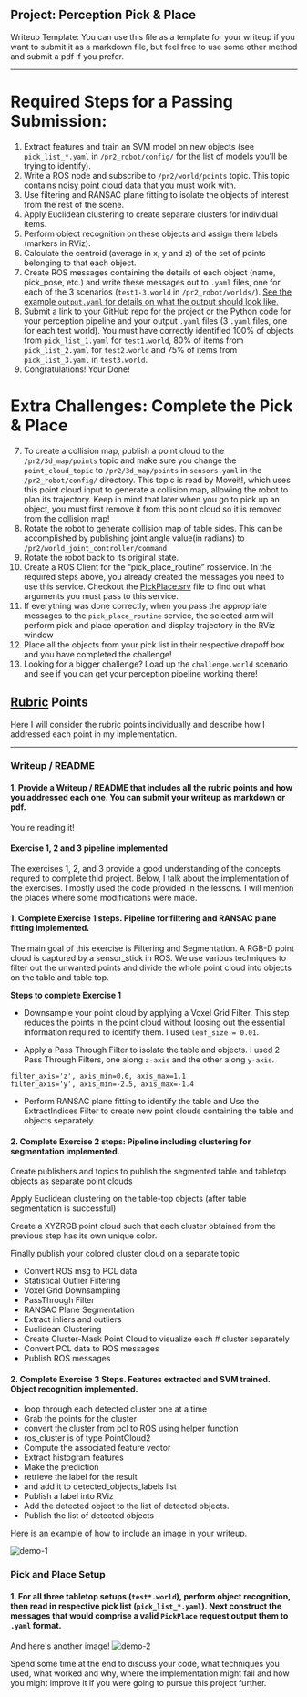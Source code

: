 ## Project: Perception Pick & Place
Writeup Template: You can use this file as a template for your writeup if you want to submit it as a markdown file, but feel free to use some other method and submit a pdf if you prefer.

---


# Required Steps for a Passing Submission:
1. Extract features and train an SVM model on new objects (see `pick_list_*.yaml` in `/pr2_robot/config/` for the list of models you'll be trying to identify).
2. Write a ROS node and subscribe to `/pr2/world/points` topic. This topic contains noisy point cloud data that you must work with.
3. Use filtering and RANSAC plane fitting to isolate the objects of interest from the rest of the scene.
4. Apply Euclidean clustering to create separate clusters for individual items.
5. Perform object recognition on these objects and assign them labels (markers in RViz).
6. Calculate the centroid (average in x, y and z) of the set of points belonging to that each object.
7. Create ROS messages containing the details of each object (name, pick_pose, etc.) and write these messages out to `.yaml` files, one for each of the 3 scenarios (`test1-3.world` in `/pr2_robot/worlds/`).  [See the example `output.yaml` for details on what the output should look like.](https://github.com/udacity/RoboND-Perception-Project/blob/master/pr2_robot/config/output.yaml)
8. Submit a link to your GitHub repo for the project or the Python code for your perception pipeline and your output `.yaml` files (3 `.yaml` files, one for each test world).  You must have correctly identified 100% of objects from `pick_list_1.yaml` for `test1.world`, 80% of items from `pick_list_2.yaml` for `test2.world` and 75% of items from `pick_list_3.yaml` in `test3.world`.
9. Congratulations!  Your Done!

# Extra Challenges: Complete the Pick & Place
7. To create a collision map, publish a point cloud to the `/pr2/3d_map/points` topic and make sure you change the `point_cloud_topic` to `/pr2/3d_map/points` in `sensors.yaml` in the `/pr2_robot/config/` directory. This topic is read by Moveit!, which uses this point cloud input to generate a collision map, allowing the robot to plan its trajectory.  Keep in mind that later when you go to pick up an object, you must first remove it from this point cloud so it is removed from the collision map!
8. Rotate the robot to generate collision map of table sides. This can be accomplished by publishing joint angle value(in radians) to `/pr2/world_joint_controller/command`
9. Rotate the robot back to its original state.
10. Create a ROS Client for the “pick_place_routine” rosservice.  In the required steps above, you already created the messages you need to use this service. Checkout the [PickPlace.srv](https://github.com/udacity/RoboND-Perception-Project/tree/master/pr2_robot/srv) file to find out what arguments you must pass to this service.
11. If everything was done correctly, when you pass the appropriate messages to the `pick_place_routine` service, the selected arm will perform pick and place operation and display trajectory in the RViz window
12. Place all the objects from your pick list in their respective dropoff box and you have completed the challenge!
13. Looking for a bigger challenge?  Load up the `challenge.world` scenario and see if you can get your perception pipeline working there!

## [Rubric](https://review.udacity.com/#!/rubrics/1067/view) Points
Here I will consider the rubric points individually and describe how I addressed each point in my implementation.

---
### Writeup / README

#### 1. Provide a Writeup / README that includes all the rubric points and how you addressed each one.  You can submit your writeup as markdown or pdf.

You're reading it!

#### Exercise 1, 2 and 3 pipeline implemented

The exercises 1, 2, and 3 provide a good understanding of the concepts requred
to complete thid project. Below, I talk about the implementation of the exercises.
I mostly used the code provided in the lessons. I will mention the places where
some modifications were made.

#### 1. Complete Exercise 1 steps. Pipeline for filtering and RANSAC plane fitting implemented.

The main goal of this exercise is Filtering and Segmentation. A RGB-D point
cloud is captured by a sensor_stick in ROS. We use various techniques to filter
out the unwanted points and divide the whole point cloud into objects on the
table and table top.

**Steps to  complete Exercise 1**

- Downsample your point cloud by applying a Voxel Grid Filter.
This step reduces the points in the point cloud without loosing out the
essential information required to identify them. I used `leaf_size = 0.01`.

- Apply a Pass Through Filter to isolate the table and objects.
I used 2 Pass Through Filters, one along `z-axis` and the other along `y-axis`.

```
filter_axis='z', axis_min=0.6, axis_max=1.1
filter_axis='y', axis_min=-2.5, axis_max=-1.4
```

- Perform RANSAC plane fitting to identify the table and Use the ExtractIndices Filter to create new point clouds containing the table and objects separately.



#### 2. Complete Exercise 2 steps: Pipeline including clustering for segmentation implemented.


Create publishers and topics to publish the segmented table and tabletop
objects as separate point clouds

Apply Euclidean clustering on the table-top objects (after table segmentation
is successful)

Create a XYZRGB point cloud such that each cluster obtained from the previous
step has its own unique color.

Finally publish your colored cluster cloud on a separate topic





- Convert ROS msg to PCL data
- Statistical Outlier Filtering
- Voxel Grid Downsampling
- PassThrough Filter
- RANSAC Plane Segmentation
- Extract inliers and outliers
- Euclidean Clustering
- Create Cluster-Mask Point Cloud to visualize each #       cluster separately
- Convert PCL data to ROS messages
- Publish ROS messages



#### 2. Complete Exercise 3 Steps.  Features extracted and SVM trained.  Object recognition implemented.


- loop through each detected cluster one at a time
- Grab the points for the cluster
- convert the cluster from pcl to ROS using helper function
- ros_cluster is of type PointCloud2
- Compute the associated feature vector
- Extract histogram features
- Make the prediction
- retrieve the label for the result
- and add it to detected_objects_labels list
- Publish a label into RViz
- Add the detected object to the list of detected objects.
- Publish the list of detected objects



Here is an example of how to include an image in your writeup.

![demo-1](https://user-images.githubusercontent.com/20687560/28748231-46b5b912-7467-11e7-8778-3095172b7b19.png)

### Pick and Place Setup

#### 1. For all three tabletop setups (`test*.world`), perform object recognition, then read in respective pick list (`pick_list_*.yaml`). Next construct the messages that would comprise a valid `PickPlace` request output them to `.yaml` format.

And here's another image!
![demo-2](https://user-images.githubusercontent.com/20687560/28748286-9f65680e-7468-11e7-83dc-f1a32380b89c.png)

Spend some time at the end to discuss your code, what techniques you used, what worked and why, where the implementation might fail and how you might improve it if you were going to pursue this project further.




